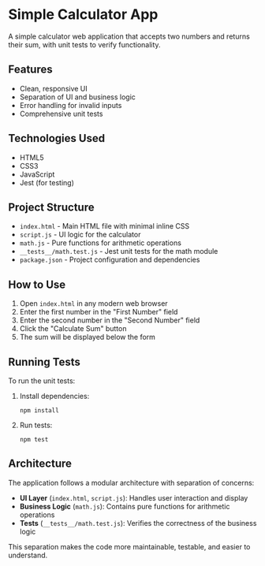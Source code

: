 # Simple Calculator App

A simple calculator web application that accepts two numbers and returns their sum, with unit tests to verify functionality.

## Features

- Clean, responsive UI
- Separation of UI and business logic
- Error handling for invalid inputs
- Comprehensive unit tests

## Technologies Used

- HTML5
- CSS3
- JavaScript
- Jest (for testing)

## Project Structure

- `index.html` - Main HTML file with minimal inline CSS
- `script.js` - UI logic for the calculator
- `math.js` - Pure functions for arithmetic operations
- `__tests__/math.test.js` - Jest unit tests for the math module
- `package.json` - Project configuration and dependencies

## How to Use

1. Open `index.html` in any modern web browser
2. Enter the first number in the "First Number" field
3. Enter the second number in the "Second Number" field
4. Click the "Calculate Sum" button
5. The sum will be displayed below the form

## Running Tests

To run the unit tests:

1. Install dependencies:
   ```
   npm install
   ```

2. Run tests:
   ```
   npm test
   ```

## Architecture

The application follows a modular architecture with separation of concerns:

- **UI Layer** (`index.html`, `script.js`): Handles user interaction and display
- **Business Logic** (`math.js`): Contains pure functions for arithmetic operations
- **Tests** (`__tests__/math.test.js`): Verifies the correctness of the business logic

This separation makes the code more maintainable, testable, and easier to understand.
